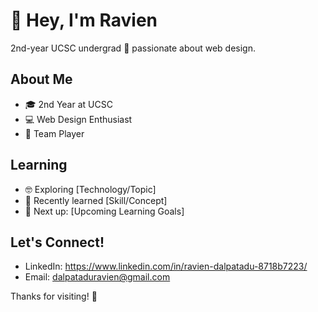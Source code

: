 # 👋 Hey, I'm Ravien

2nd-year UCSC undergrad 🌲 passionate about web design.

## About Me
- 🎓 2nd Year at UCSC
- 💻 Web Design Enthusiast
- 🤝 Team Player

## Learning
- 🤓 Exploring [Technology/Topic]
- 🚀 Recently learned [Skill/Concept]
- 🎯 Next up: [Upcoming Learning Goals]

## Let's Connect!
- LinkedIn: https://www.linkedin.com/in/ravien-dalpatadu-8718b7223/
- Email: dalpataduravien@gmail.com

Thanks for visiting! 🚀
